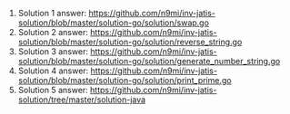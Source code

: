1. Solution 1 answer: https://github.com/n9mi/inv-jatis-solution/blob/master/solution-go/solution/swap.go
2. Solution 2 answer: https://github.com/n9mi/inv-jatis-solution/blob/master/solution-go/solution/reverse_string.go
3. Solution 3 answer: https://github.com/n9mi/inv-jatis-solution/blob/master/solution-go/solution/generate_number_string.go
4. Solution 4 answer: https://github.com/n9mi/inv-jatis-solution/blob/master/solution-go/solution/print_prime.go
5. Solution 5 answer: https://github.com/n9mi/inv-jatis-solution/tree/master/solution-java 
